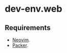 # dev-env.web

## Requirements

* [Neovim](../nvim/README.md).
* [Packer](../nvim.packer.nvim/README.md).
